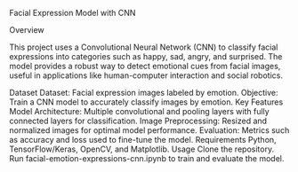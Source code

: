 Facial Expression Model with CNN

Overview

This project uses a Convolutional Neural Network (CNN) to classify facial expressions into categories such as happy, sad, angry, and surprised. The model provides a robust way to detect emotional cues from facial images, useful in applications like human-computer interaction and social robotics.

Dataset
Dataset: Facial expression images labeled by emotion.
Objective: Train a CNN model to accurately classify images by emotion.
Key Features
Model Architecture: Multiple convolutional and pooling layers with fully connected layers for classification.
Image Preprocessing: Resized and normalized images for optimal model performance.
Evaluation: Metrics such as accuracy and loss used to fine-tune the model.
Requirements
Python, TensorFlow/Keras, OpenCV, and Matplotlib.
Usage
Clone the repository.
Run facial-emotion-expressions-cnn.ipynb to train and evaluate the model.
